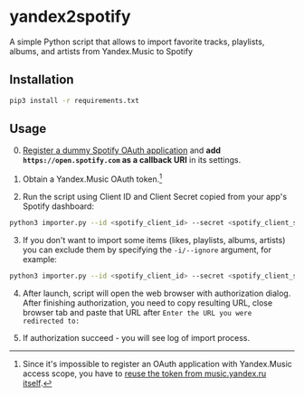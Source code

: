 # yandex2spotify

A simple Python script that allows to import favorite tracks, playlists, albums, and artists from Yandex.Music to Spotify

## Installation

```bash
pip3 install -r requirements.txt
```

## Usage

0) [Register a dummy Spotify OAuth application](https://developer.spotify.com/dashboard) and **add `https://open.spotify.com` as a callback URI** in its settings.

1) Obtain a Yandex.Music OAuth token.[^1]

2) Run the script using Client ID and Client Secret copied from your app's Spotify dashboard:
```bash
python3 importer.py --id <spotify_client_id> --secret <spotify_client_secret> -u <spotify_username> -t <yandex_token>
```

3) If you don't want to import some items (likes, playlists, albums, artists) you can exclude them by specifying the `-i/--ignore` argument, for example:
```bash
python3 importer.py --id <spotify_client_id> --secret <spotify_client_secret> -u <spotify_username> -t <yandex_token> -i playlists albums artists
```

4) After launch, script will open the web browser with authorization dialog. After finishing authorization, you need to copy resulting URL, close browser tab and paste that URL after `Enter the URL you were redirected to:`

5) If authorization succeed - you will see log of import process.

[^1]: Since it's impossible to register an OAuth application with Yandex.Music access scope, you have to [reuse the token from music.yandex.ru itself](https://github.com/MarshalX/yandex-music-api/discussions/513).
